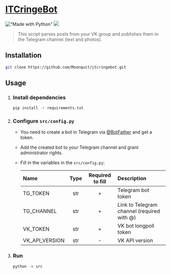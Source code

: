 # [ITCringeBot](https://vk.com/itcringe)

!["Made with Python"][1] [![][2]][3]

[1]: https://img.shields.io/badge/Made%20with-Python-%23FFD242?logo=python&logoColor=white
[2]: https://img.shields.io/badge/python-3.9.6-blue.svg
[3]: https://www.python.org/downloads/release/python-396

> This script parses posts from your VK group and publishes them in the Telegram channel (text and photos).

## Installation
```bash
git clone https://github.com/Moonquit/itcringebot.git
```


## Usage
1. ### Install dependencies
    ```bash
    pip install -r requirements.txt
    ```

2. ### Configure `src/config.py`
    - You need to create a bot in Telegram via [@BotFather](https://t.me/botfather) and get a token.
    - Add the created bot to your Telegram channel and grant administrator rights.
    - Fill in the variables in the `src/config.py`:

        |Name|Type|Required to fill|Description|
        |:-|:-:|:-:|:-|
        |TG_TOKEN|str|+|Telegram bot token|
        |TG_CHANNEL|str|+|Link to Telegram channel (required with @)|
        |VK_TOKEN|str|+|VK bot longpoll token|
        |VK_API_VERSION|str|-|VK API version|


3. ### Run
    ```bash
    python -m src
    ```

